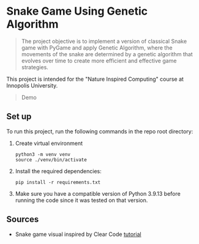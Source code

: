 # Snake Game Using Genetic Algorithm

> The project objective is to implement a version of classical Snake game with PyGame and apply Genetic Algorithm, where the movements of the snake are determined by a genetic algorithm that evolves over time to create more efficient and effective game strategies. 
> 
This project is intended for the "Nature Inspired Computing" course at Innopolis University.

> Demo 
## Set up
To run this project, run the following commands in the repo root directory:
1. Create virtual environment
    ```
    python3 -m venv venv
    source ./venv/bin/activate
    ```
2. Install the required dependencies:
    ```
    pip install -r requirements.txt
    ```
3. Make sure you have a compatible version of Python 3.9.13 before running the code since it was tested on that version.


## Sources
- Snake game visual inspired by Clear Code [tutorial](https://www.youtube.com/watch?app=desktop&v=QFvqStqPCRU&pp=ygUMUHlnYW1lIHNuYWtl)
